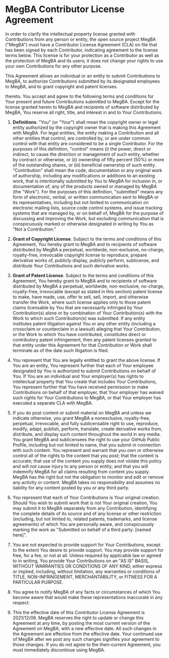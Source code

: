# MegBA Contributor License Agreement

In order to clarify the intellectual property license granted with Contributions from any person or entity, the open source project MegBA ("MegBA") must have a Contributor License Agreement (CLA) on file that has been signed by each Contributor, indicating agreement to the license terms below. This license is for your protection as a Contributor as well as the protection of MegBA and its users; it does not change your rights to use your own Contributions for any other purpose.

This Agreement allows an individual or an entity to submit Contributions to MegBA, to authorize Contributions submitted by its designated employees to MegBA, and to grant copyright and patent licenses.

thereto. You accept and agree to the following terms and conditions for Your present and future Contributions submitted to MegBA. Except for the license granted herein to MegBA and recipients of software distributed by MegBA, You reserve all right, title, and interest in and to Your Contributions.

1. **Definitions**. "You" (or "Your") shall mean the copyright owner or legal entity authorized by the copyright owner that is making this Agreement with MegBA. For legal entities, the entity making a Contribution and all other entities that control, are controlled by, or are under common control with that entity are considered to be a single Contributor.
For the purposes of this definition, "control" means (i) the power, direct or indirect, to cause the direction or management of such entity, whether by contract or otherwise, or (ii) ownership of fifty percent (50%) or more of the outstanding shares, or (iii) beneficial ownership of such entity.
"Contribution" shall mean the code, documentation or any original work of authorship, including any modifications or additions to an existing work, that is intentionally submitted by You to MegBA for inclusion in, or documentation of, any of the products owned or managed by MegBA (the "Work").
For the purposes of this definition, "submitted" means any form of electronic, verbal, or written communication sent to MegBA or its representatives, including but not limited to communication on electronic mailing lists, source code control systems, and issue tracking systems that are managed by, or on behalf of, MegBA for the purpose of discussing and improving the Work, but excluding communication that is conspicuously marked or otherwise designated in writing by You as "Not a Contribution."

2. **Grant of Copyright License**. Subject to the terms and conditions of this Agreement, You hereby grant to MegBA and to recipients of software distributed by MegBA a perpetual, worldwide, non-exclusive, no-charge, royalty-free, irrevocable copyright license to reproduce, prepare derivative works of, publicly display, publicly perform, sublicense, and distribute Your Contributions and such derivative works.

3. **Grant of Patent License**. Subject to the terms and conditions of this Agreement, You hereby grant to MegBA and to recipients of software distributed by MegBA a perpetual, worldwide, non-exclusive, no-charge, royalty-free, irrevocable (except as stated in this section) patent license to make, have made, use, offer to sell, sell, import, and otherwise transfer the Work, where such license applies only to those patent claims licensable by You that are necessarily infringed by Your Contribution(s) alone or by combination of Your Contribution(s) with the Work to which such Contribution(s) was submitted. If any entity institutes patent litigation against You or any other entity (including a crossclaim or counterclaim in a lawsuit) alleging that Your Contribution, or the Work to which You have contributed, constitutes direct or contributory patent infringement, then any patent licenses granted to that entity under this Agreement for that Contribution or Work shall terminate as of the date such litigation is filed.

4. You represent that You are legally entitled to grant the above license. If You are an entity, You represent further that each of Your employee designated by You is authorized to submit Contributions on behalf of You. If You are an individual and Your employer(s) has rights to intellectual property that You create that includes Your Contributions, You represent further that You have received permission to make Contributions on behalf of that employer, that Your employer has waived such rights for Your Contributions to MegBA, or that Your employer has executed a separate CLA with MegBA.

5. If you do post content or submit material on MegBA and unless we indicate otherwise, you grant MegBA a nonexclusive, royalty-free, perpetual, irrevocable, and fully sublicensable right to use, reproduce, modify, adapt, publish, perform, translate, create derivative works from, distribute, and display such content throughout the world in any media. You grant MegBA and sublicensees the right to use your GitHub Public Profile, including but not limited to name, that you submit in connection with such content. You represent and warrant that you own or otherwise control all of the rights to the content that you post; that the content is accurate; that use of the content you supply does not violate this policy and will not cause injury to any person or entity; and that you will indemnify MegBA for all claims resulting from content you supply. MegBA has the right but not the obligation to monitor and edit or remove any activity or content. MegBA takes no responsibility and assumes no liability for any content posted by you or any third party.

6. You represent that each of Your Contributions is Your original creation. Should You wish to submit work that is not Your original creation, You may submit it to MegBA separately from any Contribution, identifying the complete details of its source and of any license or other restriction (including, but not limited to, related patents, trademarks, and license agreements) of which You are personally aware, and conspicuously marking the work as "Submitted on behalf of a third party: [named here]".

7. You are not expected to provide support for Your Contributions, except to the extent You desire to provide support. You may provide support for free, for a fee, or not at all. Unless required by applicable law or agreed to in writing, You provide Your Contributions on an "AS IS" BASIS, WITHOUT WARRANTIES OR CONDITIONS OF ANY KIND, either express or implied, including, without limitation, any warranties or conditions of TITLE, NON-INFRINGEMENT, MERCHANTABILITY, or FITNESS FOR A PARTICULAR PURPOSE.

8. You agree to notify MegBA of any facts or circumstances of which You become aware that would make these representations inaccurate in any respect.

9. This the effective date of this Contributor License Agreement is 2021/12/06. MegBA reserves the right to update or change this Agreement at any time, by posting the most current version of the Agreement on MegBA, with a new effective date. All such changes in the Agreement are effective from the effective date. Your continued use of MegBA after we post any such changes signifies your agreement to those changes. If you do not agree to the then-current Agreement, you must immediately discontinue using MegBA.
